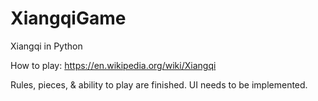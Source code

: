 # XiangqiGame
Xiangqi in Python

How to play: https://en.wikipedia.org/wiki/Xiangqi

Rules, pieces, & ability to play are finished. UI needs to be implemented. 
